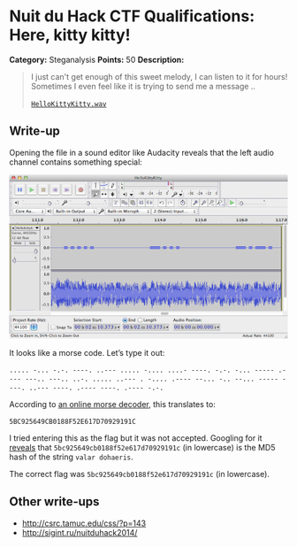 # Nuit du Hack CTF Qualifications: Here, kitty kitty!

**Category:** Steganalysis
**Points:** 50
**Description:**

> I just can't get enough of this sweet melody, I can listen to it for hours! Sometimes I even feel like it is trying to send me a message ..
>
> [`HelloKittyKitty.wav`](HelloKittyKitty.wav)

## Write-up

Opening the file in a sound editor like Audacity reveals that the left audio channel contains something special:

![](screenshot.png)

It looks like a morse code. Let’s type it out:

```
..... -... -.-. ----. ..--- ..... -.... ....- ----. -.-. -... ----- .---- ---.. ---.. ..-. ..... ..--- . -.... .---- --... -.. --... ----- ----. ..--- ----. .---- ----. .---- -.-.
```

According to [an online morse decoder](http://morsecode.scphillips.com/jtranslator.html), this translates to:

```
5BC925649CB0188F52E617D70929191C
```

I tried entering this as the flag but it was not accepted. Googling for it [reveals](http://md5.gromweb.com/?md5=5bc925649cb0188f52e617d70929191c) that `5bc925649cb0188f52e617d70929191c` (in lowercase) is the MD5 hash of the string `valar dohaeris`.

The correct flag was `5bc925649cb0188f52e617d70929191c` (in lowercase).

## Other write-ups

* <http://csrc.tamuc.edu/css/?p=143>
* <http://sigint.ru/nuitduhack2014/>
